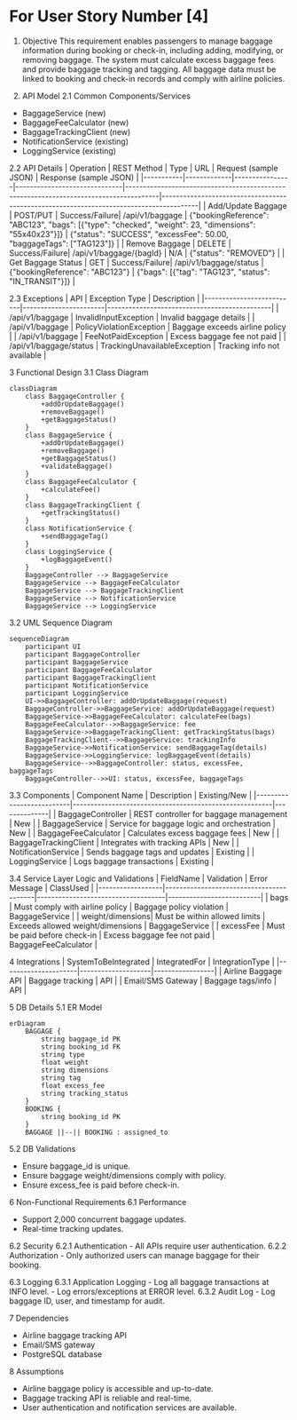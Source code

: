 # For User Story Number [4]
1. Objective
This requirement enables passengers to manage baggage information during booking or check-in, including adding, modifying, or removing baggage. The system must calculate excess baggage fees and provide baggage tracking and tagging. All baggage data must be linked to booking and check-in records and comply with airline policies.

2. API Model
  2.1 Common Components/Services
  - BaggageService (new)
  - BaggageFeeCalculator (new)
  - BaggageTrackingClient (new)
  - NotificationService (existing)
  - LoggingService (existing)

  2.2 API Details
| Operation | REST Method | Type           | URL                          | Request (sample JSON)                                                                 | Response (sample JSON)                                                                 |
|-----------|-------------|----------------|------------------------------|---------------------------------------------------------------------------------------|----------------------------------------------------------------------------------------|
| Add/Update Baggage | POST/PUT   | Success/Failure| /api/v1/baggage              | {"bookingReference": "ABC123", "bags": [{"type": "checked", "weight": 23, "dimensions": "55x40x23"}]} | {"status": "SUCCESS", "excessFee": 50.00, "baggageTags": ["TAG123"]} |
| Remove Baggage     | DELETE     | Success/Failure| /api/v1/baggage/{bagId}      | N/A                                                                                   | {"status": "REMOVED"} |
| Get Baggage Status | GET        | Success/Failure| /api/v1/baggage/status       | {"bookingReference": "ABC123"}                                                     | {"bags": [{"tag": "TAG123", "status": "IN_TRANSIT"}]} |

  2.3 Exceptions
| API                       | Exception Type         | Description                                  |
|--------------------------|-----------------------|----------------------------------------------|
| /api/v1/baggage          | InvalidInputException | Invalid baggage details                      |
| /api/v1/baggage          | PolicyViolationException | Baggage exceeds airline policy             |
| /api/v1/baggage          | FeeNotPaidException   | Excess baggage fee not paid                  |
| /api/v1/baggage/status   | TrackingUnavailableException | Tracking info not available               |

3 Functional Design
  3.1 Class Diagram
```mermaid
classDiagram
    class BaggageController {
        +addOrUpdateBaggage()
        +removeBaggage()
        +getBaggageStatus()
    }
    class BaggageService {
        +addOrUpdateBaggage()
        +removeBaggage()
        +getBaggageStatus()
        +validateBaggage()
    }
    class BaggageFeeCalculator {
        +calculateFee()
    }
    class BaggageTrackingClient {
        +getTrackingStatus()
    }
    class NotificationService {
        +sendBaggageTag()
    }
    class LoggingService {
        +logBaggageEvent()
    }
    BaggageController --> BaggageService
    BaggageService --> BaggageFeeCalculator
    BaggageService --> BaggageTrackingClient
    BaggageService --> NotificationService
    BaggageService --> LoggingService
```

  3.2 UML Sequence Diagram
```mermaid
sequenceDiagram
    participant UI
    participant BaggageController
    participant BaggageService
    participant BaggageFeeCalculator
    participant BaggageTrackingClient
    participant NotificationService
    participant LoggingService
    UI->>BaggageController: addOrUpdateBaggage(request)
    BaggageController->>BaggageService: addOrUpdateBaggage(request)
    BaggageService->>BaggageFeeCalculator: calculateFee(bags)
    BaggageFeeCalculator-->>BaggageService: fee
    BaggageService->>BaggageTrackingClient: getTrackingStatus(bags)
    BaggageTrackingClient-->>BaggageService: trackingInfo
    BaggageService->>NotificationService: sendBaggageTag(details)
    BaggageService->>LoggingService: logBaggageEvent(details)
    BaggageService-->>BaggageController: status, excessFee, baggageTags
    BaggageController-->>UI: status, excessFee, baggageTags
```

  3.3 Components
| Component Name            | Description                                            | Existing/New |
|--------------------------|--------------------------------------------------------|--------------|
| BaggageController        | REST controller for baggage management                 | New          |
| BaggageService           | Service for baggage logic and orchestration            | New          |
| BaggageFeeCalculator     | Calculates excess baggage fees                         | New          |
| BaggageTrackingClient    | Integrates with tracking APIs                          | New          |
| NotificationService      | Sends baggage tags and updates                         | Existing     |
| LoggingService           | Logs baggage transactions                              | Existing     |

  3.4 Service Layer Logic and Validations
| FieldName        | Validation                              | Error Message                      | ClassUsed                |
|------------------|-----------------------------------------|------------------------------------|--------------------------|
| bags             | Must comply with airline policy          | Baggage policy violation           | BaggageService           |
| weight/dimensions| Must be within allowed limits            | Exceeds allowed weight/dimensions  | BaggageService           |
| excessFee        | Must be paid before check-in             | Excess baggage fee not paid        | BaggageFeeCalculator     |

4 Integrations
| SystemToBeIntegrated | IntegratedFor      | IntegrationType |
|---------------------|--------------------|-----------------|
| Airline Baggage API | Baggage tracking   | API             |
| Email/SMS Gateway   | Baggage tags/info  | API             |

5 DB Details
  5.1 ER Model
```mermaid
erDiagram
    BAGGAGE {
        string baggage_id PK
        string booking_id FK
        string type
        float weight
        string dimensions
        string tag
        float excess_fee
        string tracking_status
    }
    BOOKING {
        string booking_id PK
    }
    BAGGAGE ||--|| BOOKING : assigned_to
```

  5.2 DB Validations
- Ensure baggage_id is unique.
- Ensure baggage weight/dimensions comply with policy.
- Ensure excess_fee is paid before check-in.

6 Non-Functional Requirements
  6.1 Performance
  - Support 2,000 concurrent baggage updates.
  - Real-time tracking updates.

  6.2 Security
    6.2.1 Authentication
    - All APIs require user authentication.
    6.2.2 Authorization
    - Only authorized users can manage baggage for their booking.

  6.3 Logging
    6.3.1 Application Logging
    - Log all baggage transactions at INFO level.
    - Log errors/exceptions at ERROR level.
    6.3.2 Audit Log
    - Log baggage ID, user, and timestamp for audit.

7 Dependencies
- Airline baggage tracking API
- Email/SMS gateway
- PostgreSQL database

8 Assumptions
- Airline baggage policy is accessible and up-to-date.
- Baggage tracking API is reliable and real-time.
- User authentication and notification services are available.
